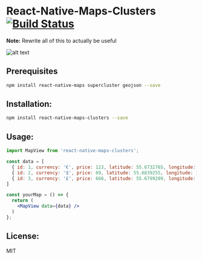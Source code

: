 # React-Native-Maps-Clusters [![Build Status](https://travis-ci.org/Kosai106/react-native-maps-cluster.svg?branch=master)](https://travis-ci.org/Kosai106/react-native-maps-cluster)

__Note:__ Rewrite all of this to actually be useful

![alt text](https://github.com/Kosai106/react-native-maps-clusters/blob/master/example.gif "Clusters example")

## Prerequisites
```bash
npm install react-native-maps supercluster geojson --save
```

## Installation:
```bash
npm install react-native-maps-clusters --save
```

## Usage:
```jsx
import MapView from 'react-native-maps-clusters';

const data = [
  { id: 1, currency: '€', price: 123, latitude: 55.6732765, longitude: 12.5670903 },
  { id: 2, currency: '$', price: 69, latitude: 55.6839255, longitude: 12.5576476 },
  { id: 3, currency: '£', price: 666, latitude: 55.6799209, longitude: 12.5800284 },
]

const yourMap = () => {
  return (
    <MapView data={data} />
  )
};
```

## License:
MIT
